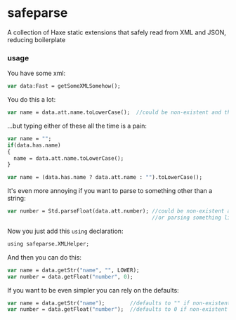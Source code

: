 # safeparse
A collection of Haxe static extensions that safely read from XML and JSON, reducing boilerplate

### usage

You have some xml:
```haxe
var data:Fast = getSomeXMLSomehow();
```

You do this a lot:
```haxe
var name = data.att.name.toLowerCase();  //could be non-existent and throw a parse error!
```

...but typing either of these all the time is a pain:
```haxe
var name = "";
if(data.has.name)
{
  name = data.att.name.toLowerCase();
}
```
```haxe
var name = (data.has.name ? data.att.name : "").toLowerCase();
```

It's even more annoying if you want to parse to something other than a string:
```haxe
var number = Std.parseFloat(data.att.number); //could be non-existent and error,
                                              //or parsing something like "hamburger" and is now NaN!
```

Now you just add this ```using``` declaration:
```haxe
using safeparse.XMLHelper;
```

And then you can do this:
```haxe
var name = data.getStr("name", "", LOWER);
var number = data.getFloat("number", 0);
```

If you want to be even simpler you can rely on the defaults:
```haxe
var name = data.getStr("name");        //defaults to "" if non-existent, leaves case alone
var number = data.getFloat("number");  //defaults to 0 if non-existent
```

